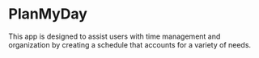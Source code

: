 # PlanMyDay
This app is designed to assist users with time management and organization by creating a schedule that accounts for a variety of needs.

